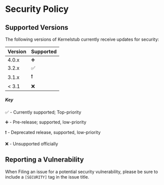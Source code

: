 # Security Policy

## Supported Versions
The following versions of Kernelstub currently receive updates for security:

| Version | Supported                |
| ------- | -------------------------|
| 4.0.x   | :heavy_plus_sign:        |
| 3.2.x   | :white_check_mark:       |
| 3.1.x   | :heavy_exclamation_mark: |
| < 3.1   | :x:                      |

##### Key
:white_check_mark: - Currently supported; Top-priority


:heavy_plus_sign: - Pre-release; supported, low-priority

:heavy_exclamation_mark: - Deprecated release, supported, low-priority

:x: - Unsupported officially


## Reporting a Vulnerability

When Filing an issue for a potential security vulnerability, please be sure 
to include a `[SECURITY]` tag in the issue title. 